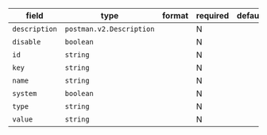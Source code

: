 | field | type | format | required | default | description |
|---|---|---|---|---|---|
| `description` | `postman.v2.Description` |  | N |  |  |
| `disable` | `boolean` |  | N |  |
| `id` | `string` |  | N |  |
| `key` | `string` |  | N |  |
| `name` | `string` |  | N |  |
| `system` | `boolean` |  | N |  |
| `type` | `string` |  | N |  |
| `value` | `string` |  | N |  |
